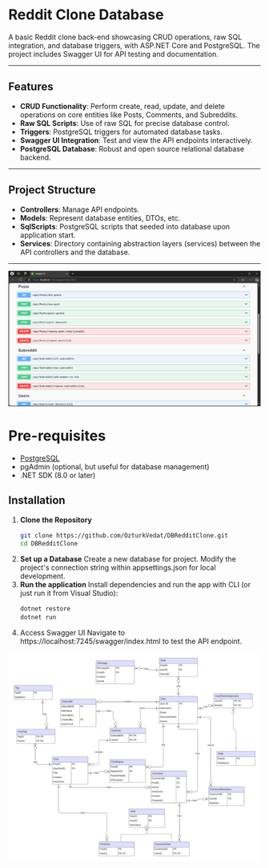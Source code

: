 # Reddit Clone Database

A basic Reddit clone back-end showcasing CRUD operations, raw SQL integration, and database triggers, with ASP.NET Core and PostgreSQL. The project includes Swagger UI for API testing and documentation.

---

## Features

- **CRUD Functionality**: Perform create, read, update, and delete operations on core entities like Posts, Comments, and Subreddits.
- **Raw SQL Scripts**: Use of raw SQL for precise database control.
- **Triggers**: PostgreSQL triggers for automated database tasks.
- **Swagger UI Integration**: Test and view the API endpoints interactively.
- **PostgreSQL Database**: Robust and open source relational database backend.

---

## Project Structure

- **Controllers**: Manage API endpoints.
- **Models**: Represent database entities, DTOs, etc.
- **SqlScripts**: PostgreSQL scripts that seeded into database upon application start.
- **Services**: Directory containing abstraction layers (services) between the API controllers and the database.

---

![SwaggerUI](./assets/swagger.png)

# Pre-requisites
- [PostgreSQL](https://www.postgresql.org/download/)
- pgAdmin (optional, but useful for database management)
- .NET SDK (8.0 or later)

## Installation

1. **Clone the Repository**
   ```bash
   git clone https://github.com/OzturkVedat/DBRedditClone.git
   cd DBRedditClone
   ```
2. **Set up a Database**
    Create a new database for project. Modify the project's connection string within appsettings.json for local development.
3. **Run the application**
   Install dependencies and run the app with CLI (or just run it from Visual Studio):
   ```bash
   dotnet restore
   dotnet run
   ```
4. Access Swagger UI 
   Navigate to https://localhost:7245/swagger/index.html to test the API endpoint.

![CrowsFoot](./assets/crows-foot.png)   
   
